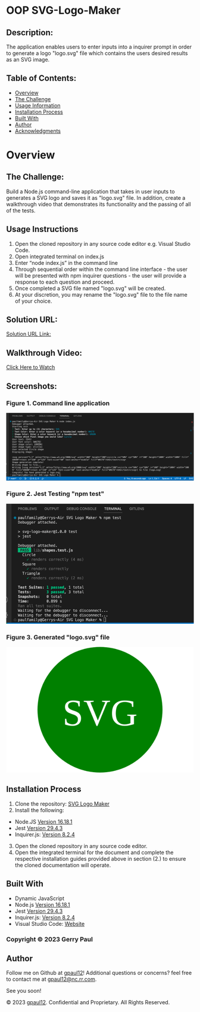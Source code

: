 # OOP SVG-Logo-Maker

## Description:

The application enables users to enter inputs into a inquirer prompt in order to generate a logo "logo.svg" file which contains the users desired results as an SVG image.

## Table of Contents:

- [Overview](#Overview)
- [The Challenge](#The-Challenge)
- [Usage Information](#Usage-Information)
- [Installation Process](#Installation-Process)
- [Built With](#Built-With)
- [Author](#Author)
- [Acknowledgments](#Acknowledgments)

# Overview

## The Challenge:

Build a Node.js command-line application that takes in user inputs to generates a SVG logo and saves it as "logo.svg" file. In addition, create a walkthrough video that demonstrates its functionality and the passing of all of the tests.

## Usage Instructions

1. Open the cloned repository in any source code editor e.g. Visual Studio Code.
2. Open integrated terminal on index.js
3. Enter “node index.js” in the command line
4. Through sequential order within the command line interface - the user will be presented with npm inquirer questions - the user will provide a response to each question and proceed.
5. Once completed a SVG file named "logo.svg" will be created.
6. At your discretion, you may rename the "logo.svg" file to the file name of your choice.

## Solution URL:

[Solution URL Link:](https://github.com/gpaul12/SVG-Logo-Maker)

## Walkthrough Video:

[Click Here to Watch](https://drive.google.com/file/d/1MwHJbNLsEW_fwbESlOtgoKcArnzJG2ed/view)

## Screenshots:

### Figure 1. Command line application

![](./images/svg-logo-maker.png)

### Figure 2. Jest Testing "npm test"

![](./images/jest-test.png)

### Figure 3. Generated "logo.svg" file

![](./logo.svg)

## Installation Process

1. Clone the repository: [SVG Logo Maker](https://github.com/gpaul12/SVG-Logo-Maker)
2. Install the following:

- Node.JS [Version 16.18.1](https://nodejs.org/en/blog/release/v16.18.1/)
- Jest [Version 29.4.3](https://www.npmjs.com/package/jest)
- Inquirer.js: [Version 8.2.4](https://www.npmjs.com/package/inquirer/v/8.2.4)

3. Open the cloned repository in any source code editor.
4. Open the integrated terminal for the document and complete the respective installation guides provided above in section (2.) to ensure the cloned documentation will operate.

## Built With

- Dynamic JavaScript
- Node.js [Version 16.18.1](https://nodejs.org/en/blog/release/v16.18.1/)
- Jest [Version 29.4.3](https://www.npmjs.com/package/jest)
- Inquirer.js: [Version 8.2.4](https://www.npmjs.com/package/inquirer/v/8.2.4)
- Visual Studio Code: [Website](https://code.visualstudio.com/)

### Copyright © 2023 Gerry Paul

## Author

Follow me on Github at [gpaul12](https://github.com/gpaul12)! Additional questions or concerns? feel free to contact me at gpaul12@nc.rr.com.

See you soon!

© 2023 [gpaul12](https://github.com/gpaul12). Confidential and Proprietary. All Rights Reserved.
